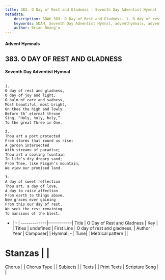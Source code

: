 ```yaml
---
title: 383. O Day of Rest and Gladness - Seventh Day Adventist Hymnal
metadata:
    description: SDAH 383. O Day of Rest and Gladness. 1. O day of rest and gladness, O day of joy and light, O balm of care and sadness, Most beautiful, most bright, On thee the high and lowly Before th’ eternal throne Sing, “Holy, holy, holy,” To the great Three in One.
    keywords: SDAH, Seventh Day Adventist Hymnal, adventhymnals, advent hymnals, O Day of Rest and Gladness, O day of rest and gladness, 
    author: Brian Onang'o
---
```


#### Advent Hymnals
## 383. O DAY OF REST AND GLADNESS
#### Seventh Day Adventist Hymnal

```txt

1.
O day of rest and gladness,
O day of joy and light,
O balm of care and sadness,
Most beautiful, most bright,
On thee the high and lowly
Before th’ eternal throne
Sing, “Holy, holy, holy,”
To the great Three in One.

2.
Thou art a port protected
From storms that round us rise;
A garden intersected
With streams of paradise;
Thou art a cooling fountain
In life’s dry dreary sand;
From Thee, like Pisgah’s mountain,
We view our promised land.

3.
A day of sweet reflection
Thou art, a day of love,
A day to raise affection
From earth to things above.
New graces ever gaining
From this our day of rest,
We seek the rest remaining
To mansions of the blest.

```

- |   -  |
-------------|------------|
Title | O Day of Rest and Gladness |
Key |  |
Titles | undefined |
First Line | O day of rest and gladness, |
Author | 
Year | 
Composer|  |
Hymnal|  - |
Tune|  |
Metrical pattern | |
# Stanzas |  |
Chorus |  |
Chorus Type |  |
Subjects |  |
Texts |  |
Print Texts | 
Scripture Song |  |
  
